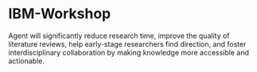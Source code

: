# IBM-Workshop
Agent will significantly reduce research time, improve the quality of literature reviews, help early-stage researchers find direction, and foster interdisciplinary collaboration by making knowledge more accessible and actionable.
